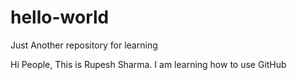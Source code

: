 # hello-world
Just Another repository for learning

Hi People,
This is Rupesh Sharma. I am learning how to use GitHub
